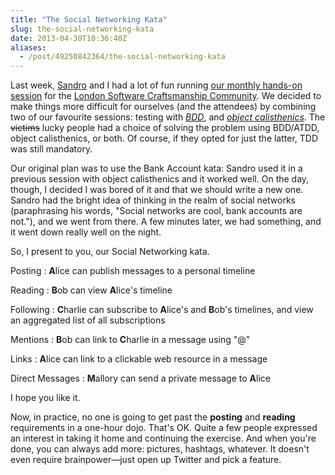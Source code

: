 ```yaml
---
title: "The Social Networking Kata"
slug: the-social-networking-kata
date: 2013-04-30T10:36:40Z
aliases:
  - /post/49250842364/the-social-networking-kata
---
```


Last week, [Sandro](https://twitter.com/sandromancuso) and I had a lot
of fun running [our monthly hands-on
session](http://www.meetup.com/london-software-craftsmanship/events/115289022/)
for the [London Software Craftsmanship
Community](http://www.meetup.com/london-software-craftsmanship/). We
decided to make things more difficult for ourselves (and the attendees)
by combining two of our favourite sessions: testing with
[_BDD_](http://en.wikipedia.org/wiki/Behavior-driven_development), and
[_object
calisthenics_](http://www.bennadel.com/resources/uploads/2012/ObjectCalisthenics.pdf).
The ~~victims~~ lucky people had a choice of solving the problem using
BDD/ATDD, object calisthenics, or both. Of course, if they opted for
just the latter, TDD was still mandatory.

<!--more-->

Our original plan was to use the Bank Account kata: Sandro used it in a
previous session with object calisthenics and it worked well. On the
day, though, I decided I was bored of it and that we should write a new
one. Sandro had the bright idea of thinking in the realm of social
networks (paraphrasing his words, "Social networks are cool, bank
accounts are not."), and we went from there. A few minutes later, we had
something, and it went down really well on the night.

So, I present to you, our Social Networking kata.

Posting
: **A**lice can publish messages to a personal timeline

Reading
: **B**ob can view **A**lice's timeline

Following
: **C**harlie can subscribe to **A**lice's and **B**ob's timelines,
and view an aggregated list of all subscriptions

Mentions
: **B**ob can link to **C**harlie in a message using "@"

Links
: **A**lice can link to a clickable web resource in a message

Direct Messages
: **M**allory can send a private message to **A**lice

I hope you like it.

Now, in practice, no one is going to get past the **posting** and
**reading** requirements in a one-hour dojo. That's OK. Quite a few
people expressed an interest in taking it home and continuing the
exercise. And when you're done, you can always add more: pictures,
hashtags, whatever. It doesn't even require brainpower—just open up
Twitter and pick a feature.
